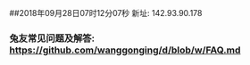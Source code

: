 ##2018年09月28日07时12分07秒 新址: 142.93.90.178
### 兔友常见问题及解答: https://github.com/wanggonging/d/blob/w/FAQ.md
